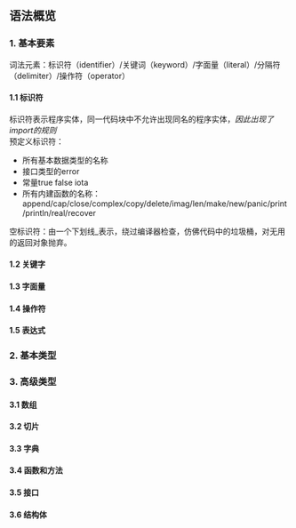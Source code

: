 ## 语法概览
### 1. 基本要素
词法元素：标识符（identifier）/关键词（keyword）/字面量（literal）/分隔符（delimiter）/操作符（operator）
#### 1.1 标识符
标识符表示程序实体，同一代码块中不允许出现同名的程序实体，*因此出现了import的规则*  
预定义标识符：  
* 所有基本数据类型的名称
* 接口类型的error
* 常量true false iota
* 所有内建函数的名称：append/cap/close/complex/copy/delete/imag/len/make/new/panic/print/println/real/recover

空标识符：由一个下划线_表示，绕过编译器检查，仿佛代码中的垃圾桶，对无用的返回对象抛弃。
#### 1.2 关键字

#### 1.3 字面量
#### 1.4 操作符
#### 1.5 表达式
### 2. 基本类型
### 3. 高级类型
#### 3.1 数组
#### 3.2 切片
#### 3.3 字典
#### 3.4 函数和方法
#### 3.5 接口
#### 3.6 结构体

